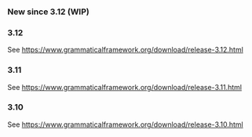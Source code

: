 ### New since 3.12 (WIP)

### 3.12
See <https://www.grammaticalframework.org/download/release-3.12.html>

### 3.11

See <https://www.grammaticalframework.org/download/release-3.11.html>

### 3.10

See <https://www.grammaticalframework.org/download/release-3.10.html>

